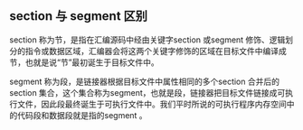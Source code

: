 ## section 与 segment 区别

section 称为节，是指在汇编源码中经由关键字section 或segment 修饰、逻辑划分的指令或数据区域，汇编器会将这两个关键字修饰的区域在目标文件中编译成节，也就是说“节”最初诞生于目标文件中。

segment 称为段，是链接器根据目标文件中属性相同的多个section 合并后的section 集合，这个集合称为segment，也就是段，链接器把目标文件链接成可执行文件，因此段最终诞生于可执行文件中。我们平时所说的可执行程序内存空间中的代码段和数据段就是指的segment 。